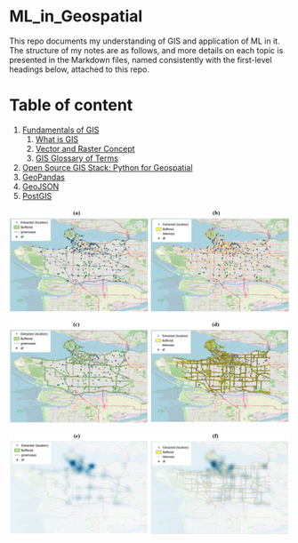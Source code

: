 # ML_in_Geospatial

This repo documents my understanding of GIS and application of ML in it. The structure of my notes are as follows, and more details on each topic is presented in the Markdown files, named consistently with the first-level headings below, attached to this repo.



# Table of content

1. [Fundamentals of GIS](#1)
    1. [What is GIS](#2)
    2. [Vector and Raster Concept](#3)
    3. [GIS Glossary of Terms](#4)
2. [Open Source GIS Stack: Python for Geospatial](#5)
3. [GeoPandas](#6)
4. [GeoJSON](#5)
5. [PostGIS](#5)




![](https://github.com/DanialArab/images/blob/main/GIS/1.PNG)

![](https://github.com/DanialArab/images/blob/main/GIS/2.PNG)

![](https://github.com/DanialArab/images/blob/main/GIS/3.PNG)
